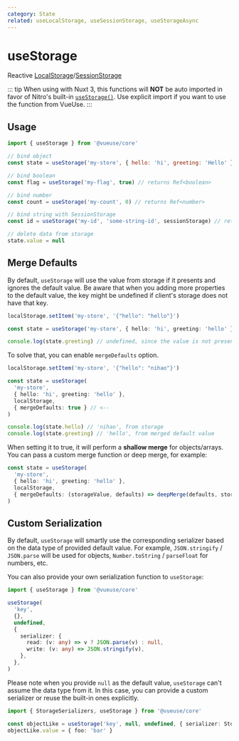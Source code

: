 ```yaml
---
category: State
related: useLocalStorage, useSessionStorage, useStorageAsync
---
```


# useStorage

Reactive [LocalStorage](https://developer.mozilla.org/en-US/docs/Web/API/Window/localStorage)/[SessionStorage](https://developer.mozilla.org/en-US/docs/Web/API/Window/sessionStorage)

::: tip
When using with Nuxt 3, this functions will **NOT** be auto imported in favor of Nitro's built-in [`useStorage()`](https://nitro.unjs.io/guide/storage.html). Use explicit import if you want to use the function from VueUse.
:::

## Usage

```js
import { useStorage } from '@vueuse/core'

// bind object
const state = useStorage('my-store', { hello: 'hi', greeting: 'Hello' })

// bind boolean
const flag = useStorage('my-flag', true) // returns Ref<boolean>

// bind number
const count = useStorage('my-count', 0) // returns Ref<number>

// bind string with SessionStorage
const id = useStorage('my-id', 'some-string-id', sessionStorage) // returns Ref<string>

// delete data from storage
state.value = null
```

## Merge Defaults

By default, `useStorage` will use the value from storage if it presents and ignores the default value. Be aware that when you adding more properties to the default value, the key might be undefined if client's storage does not have that key.

```ts
localStorage.setItem('my-store', '{"hello": "hello"}')

const state = useStorage('my-store', { hello: 'hi', greeting: 'hello' }, localStorage)

console.log(state.greeting) // undefined, since the value is not presented in storage
```

To solve that, you can enable `mergeDefaults` option.

```ts
localStorage.setItem('my-store', '{"hello": "nihao"}')

const state = useStorage(
  'my-store',
  { hello: 'hi', greeting: 'hello' },
  localStorage,
  { mergeDefaults: true } // <--
)

console.log(state.hello) // 'nihao', from storage
console.log(state.greeting) // 'hello', from merged default value
```

When setting it to true, it will perform a **shallow merge** for objects/arrays. You can pass a custom merge function or deep merge, for example:

```ts
const state = useStorage(
  'my-store',
  { hello: 'hi', greeting: 'hello' },
  localStorage,
  { mergeDefaults: (storageValue, defaults) => deepMerge(defaults, storageValue) } // <--
)
```

## Custom Serialization

By default, `useStorage` will smartly use the corresponding serializer based on the data type of provided default value. For example, `JSON.stringify` / `JSON.parse` will be used for objects, `Number.toString` / `parseFloat` for numbers, etc.

You can also provide your own serialization function to `useStorage`:

```ts
import { useStorage } from '@vueuse/core'

useStorage(
  'key',
  {},
  undefined,
  {
    serializer: {
      read: (v: any) => v ? JSON.parse(v) : null,
      write: (v: any) => JSON.stringify(v),
    },
  },
)
```

Please note when you provide `null` as the default value, `useStorage` can't assume the data type from it. In this case, you can provide a custom serializer or reuse the built-in ones explicitly.

```ts
import { StorageSerializers, useStorage } from '@vueuse/core'

const objectLike = useStorage('key', null, undefined, { serializer: StorageSerializers.object })
objectLike.value = { foo: 'bar' }
```
